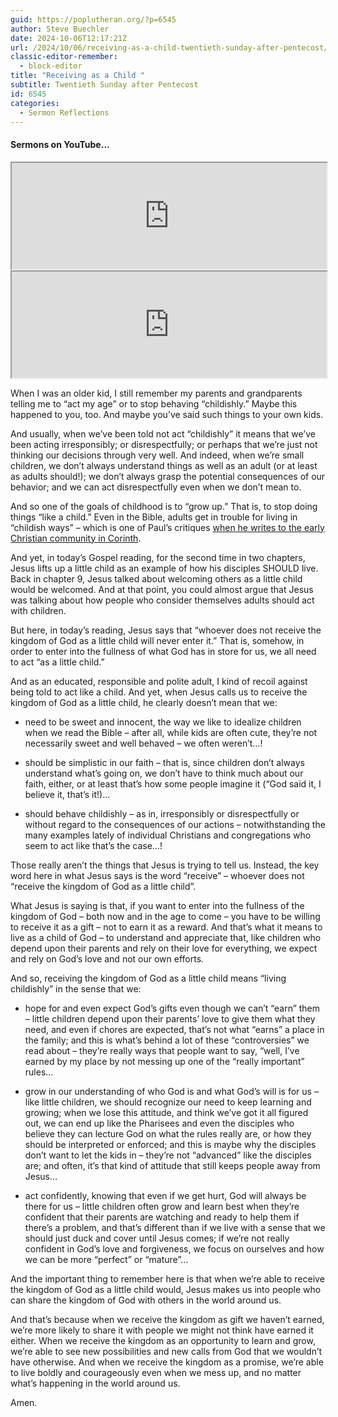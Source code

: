 ```yaml
---
guid: https://poplutheran.org/?p=6545
author: Steve Buechler
date: 2024-10-06T12:17:21Z
url: /2024/10/06/receiving-as-a-child-twentieth-sunday-after-pentecost/
classic-editor-remember:
  - block-editor
title: "Receiving as a Child "
subtitle: Twentieth Sunday after Pentecost
id: 6545
categories:
  - Sermon Reflections
---
```


#### Sermons on YouTube…

<div class="wp-block-columns is-layout-flex wp-container-core-columns-is-layout-143 wp-block-columns-is-layout-flex"><div class="wp-block-column is-layout-flow wp-block-column-is-layout-flow"><iframe height="170" loading="lazy" src="https://youtube.com/embed/RYrCc6qVxpU" width="100%"></iframe></div><div class="wp-block-column is-layout-flow wp-block-column-is-layout-flow"><iframe height="170" loading="lazy" src="https://youtube.com/embed/71rAH1plMRE" width="100%"></iframe></div></div>


When I was an older kid, I still remember my parents and grandparents telling me to “act my age” or to stop behaving “childishly.” Maybe this happened to you, too. And maybe you’ve said such things to your own kids.

And usually, when we’ve been told not act “childishly” it means that we’ve been acting irresponsibly; or disrespectfully; or perhaps that we’re just not thinking our decisions through very well. And indeed, when we’re small children, we don’t always understand things as well as an adult (or at least as adults should!); we don’t always grasp the potential consequences of our behavior; and we can act disrespectfully even when we don’t mean to.

And so one of the goals of childhood is to “grow up.” That is, to stop doing things “like a child.” Even in the Bible, adults get in trouble for living in “childish ways” – which is one of Paul’s critiques [when he writes to the early Christian community in Corinth](https://bible.oremus.org/?ql=595136695).

And yet, in today’s Gospel reading, for the second time in two chapters, Jesus lifts up a little child as an example of how his disciples SHOULD live. Back in chapter 9, Jesus talked about welcoming others as a little child would be welcomed. And at that point, you could almost argue that Jesus was talking about how people who consider themselves adults should act with children.

But here, in today’s reading, Jesus says that “whoever does not receive the kingdom of God as a little child will never enter it.” That is, somehow, in order to enter into the fullness of what God has in store for us, we all need to act “as a little child.”

And as an educated, responsible and polite adult, I kind of recoil against being told to act like a child. And yet, when Jesus calls us to receive the kingdom of God as a little child, he clearly doesn’t mean that we:

- need to be sweet and innocent, the way we like to idealize children when we read the Bible – after all, while kids are often cute, they’re not necessarily sweet and well behaved – we often weren’t…!

- should be simplistic in our faith – that is, since children don’t always understand what’s going on, we don’t have to think much about our faith, either, or at least that’s how some people imagine it (“God said it, I believe it, that’s it!)…

- should behave childishly – as in, irresponsibly or disrespectfully or without regard to the consequences of our actions – notwithstanding the many examples lately of individual Christians and congregations who seem to act like that’s the case…!

Those really aren’t the things that Jesus is trying to tell us. Instead, the key word here in what Jesus says is the word “receive” – whoever does not “receive the kingdom of God as a little child”.

What Jesus is saying is that, if you want to enter into the fullness of the kingdom of God – both now and in the age to come – you have to be willing to receive it as a gift – not to earn it as a reward. And that’s what it means to live as a child of God – to understand and appreciate that, like children who depend upon their parents and rely on their love for everything, we expect and rely on God’s love and not our own efforts.

And so, receiving the kingdom of God as a little child means “living childishly” in the sense that we:

- hope for and even expect God’s gifts even though we can’t “earn” them – little children depend upon their parents’ love to give them what they need, and even if chores are expected, that’s not what “earns” a place in the family; and this is what’s behind a lot of these “controversies” we read about – they’re really ways that people want to say, “well, I’ve earned by my place by not messing up one of the “really important” rules…

- grow in our understanding of who God is and what God’s will is for us – like little children, we should recognize our need to keep learning and growing; when we lose this attitude, and think we’ve got it all figured out, we can end up like the Pharisees and even the disciples who believe they can lecture God on what the rules really are, or how they should be interpreted or enforced; and this is maybe why the disciples don’t want to let the kids in – they’re not “advanced” like the disciples are; and often, it’s that kind of attitude that still keeps people away from Jesus…

- act confidently, knowing that even if we get hurt, God will always be there for us – little children often grow and learn best when they’re confident that their parents are watching and ready to help them if there’s a problem, and that’s different than if we live with a sense that we should just duck and cover until Jesus comes; if we’re not really confident in God’s love and forgiveness, we focus on ourselves and how we can be more “perfect” or “mature”…

And the important thing to remember here is that when we’re able to receive the kingdom of God as a little child would, Jesus makes us into people who can share the kingdom of God with others in the world around us.

And that’s because when we receive the kingdom as gift we haven’t earned, we’re more likely to share it with people we might not think have earned it either. When we receive the kingdom as an opportunity to learn and grow, we’re able to see new possibilities and new calls from God that we wouldn’t have otherwise. And when we receive the kingdom as a promise, we’re able to live boldly and courageously even when we mess up, and no matter what’s happening in the world around us.

Amen.
